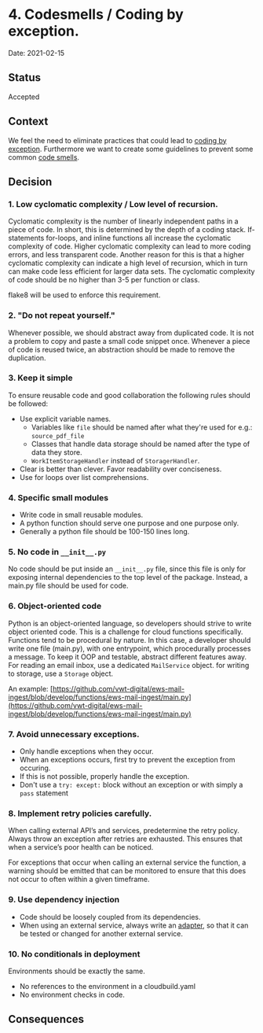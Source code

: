 
# 4. Codesmells / Coding by exception.

Date: 2021-02-15

## Status

Accepted

## Context

We feel the need to eliminate practices that could lead to [coding by exception](https://en.wikipedia.org/wiki/Coding_by_exception). Furthermore we want to create some guidelines to prevent some common [code smells](https://en.wikipedia.org/wiki/Code_smell).

## Decision

### 1. Low cyclomatic complexity / Low level of recursion.
Cyclomatic complexity is the number of linearly independent paths in a piece of code. In short, this is determined by the depth of a coding stack. If-statements for-loops, and inline functions all increase the cyclomatic complexity of code. Higher cyclomatic complexity can lead to more coding errors, and less transparent code.
Another reason for this is that a higher cyclomatic complexity can indicate a high level of recursion, which in turn can make code less efficient for larger data sets. 
The cyclomatic complexity of code should be no higher than 3-5 per function or class.

flake8 will be used to enforce this requirement.

### 2. "Do not repeat yourself."
Whenever possible, we should abstract away from duplicated code. It is not a problem to copy and paste a small code snippet once. 
Whenever a piece of code is reused twice, an abstraction should be made to remove the duplication.

### 3. Keep it simple
To ensure reusable code and good collaboration the following rules should be followed:

- Use explicit variable names.
	- Variables like `file` should be named after what they're used for e.g.: `source_pdf_file`
	- Classes that handle data storage should be named after the type of data they store. 
	- `WorkItemStorageHandler` instead of `StoragerHandler`.
- Clear is better than clever.  Favor readability over conciseness.
- Use for loops over list comprehensions.

### 4. Specific small modules
- Write code in small reusable modules.
- A python function should serve one purpose and one purpose only.
- Generally a python file should be 100-150 lines long.

### 5. No code in ```__init__.py```
No code should be put inside an ```__init__.py``` file, since this file is only for exposing internal dependencies to the top level of the package. 
Instead, a main.py file should be used for code.


### 6. Object-oriented code
Python is an object-oriented language, so developers should strive to write object oriented code. This is a challenge for cloud functions specifically. Functions tend to be procedural by nature. In this case, a developer should write one file (main.py), with one entrypoint, which procedurally processes a message. To keep it OOP and testable, abstract different features away. 
For reading an email inbox, use a dedicated `MailService` object. for writing to storage, use a `Storage` object.

An example: [https://github.com/vwt-digital/ews-mail-ingest/blob/develop/functions/ews-mail-ingest/main.py](https://github.com/vwt-digital/ews-mail-ingest/blob/develop/functions/ews-mail-ingest/main.py)

### 7. Avoid unnecessary exceptions.
- Only handle exceptions when they occur. 
- When an exceptions occurs, first try to prevent the exception from occuring. 
- If this is not possible, properly handle the exception. 
- Don't use a `try: except:` block without an exception or with simply a  `pass` statement

### 8. Implement retry policies carefully.
When calling external API’s and services, predetermine the retry policy. Always throw an exception after retries are exhausted. This ensures that when a service’s poor health can be noticed.

For exceptions that occur when calling an external service the function, a warning should be emitted that can be monitored to ensure that this does not occur to often within a given timeframe.

### 9. Use dependency injection

- Code should be loosely coupled from its dependencies. 
- When using an external service, always write an [adapter](https://en.wikipedia.org/wiki/Adapter_pattern), so that it can be tested or changed for another external service.

### 10. No conditionals in deployment

Environments should be exactly the same.
- No references to the environment in a cloudbuild.yaml
- No environment checks in code. 

## Consequences
